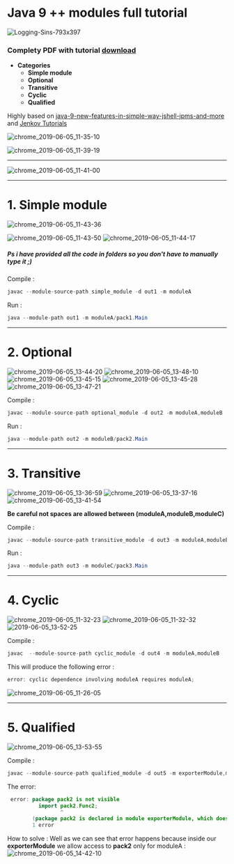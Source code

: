# Java 9 ++ modules full tutorial

![Logging-Sins-793x397](https://user-images.githubusercontent.com/20374208/58885740-674c4900-86eb-11e9-9448-b0af3d8b52c0.png)
### Complety PDF with tutorial [download](https://github.com/goxr3plus/java9-modules-tutorial/files/3256292/JPMS.PDF)


- **Categories**
  - **Simple module**
  - **Optional**
  - **Transitive**
  - **Cyclic**
  - **Qualified**

Highly based on  [ java-9-new-features-in-simple-way-jshell-jpms-and-more ](https://www.udemy.com/java-9-new-features-in-simple-way-jshell-jpms-and-more/) and [Jenkov Tutorials](http://tutorials.jenkov.com/java/modules.html)

![chrome_2019-06-05_11-35-10](https://user-images.githubusercontent.com/20374208/58942200-fd34b200-8785-11e9-8f9c-dcb1aec1cf24.png)

![chrome_2019-06-05_11-39-19](https://user-images.githubusercontent.com/20374208/58942502-906de780-8786-11e9-98e7-4d5f070053c5.png)

---

![chrome_2019-06-05_11-41-00](https://user-images.githubusercontent.com/20374208/58942638-cf9c3880-8786-11e9-8ddd-76c120c49d6f.png)

---
# 1. Simple module

![chrome_2019-06-05_11-43-36](https://user-images.githubusercontent.com/20374208/58942863-433e4580-8787-11e9-829d-cda9256aaef9.png)

![chrome_2019-06-05_11-43-50](https://user-images.githubusercontent.com/20374208/58942864-433e4580-8787-11e9-9314-57b16f55a7ed.png)
![chrome_2019-06-05_11-44-17](https://user-images.githubusercontent.com/20374208/58942865-43d6dc00-8787-11e9-982f-f811fe625d1a.png)

##### Ps i have provided all the code in folders so you don't have to manually type it ;)

  Compile :
  
  ``` JAVA
  javac --module-source-path simple_module -d out1 -m moduleA
  ``` 

  Run :
  
  ``` JAVA
  java --module-path out1 -m moduleA/pack1.Main
  ```

---
# 2. Optional

![chrome_2019-06-05_13-44-20](https://user-images.githubusercontent.com/20374208/58950802-3e35c200-8798-11e9-816b-f8305c705c10.png)
![chrome_2019-06-05_13-48-10](https://user-images.githubusercontent.com/20374208/58950963-a5ec0d00-8798-11e9-9b93-60847615f067.png)
![chrome_2019-06-05_13-45-15](https://user-images.githubusercontent.com/20374208/58950805-3ece5880-8798-11e9-9659-456fcc98c259.png)
![chrome_2019-06-05_13-45-28](https://user-images.githubusercontent.com/20374208/58950806-3ece5880-8798-11e9-985e-5bade3de14af.png)
![chrome_2019-06-05_13-47-21](https://user-images.githubusercontent.com/20374208/58950962-a5ec0d00-8798-11e9-9eb6-8c578883156d.png)


  Compile :
  
  ``` JAVA
  javac --module-source-path optional_module -d out2 -m moduleA,moduleB
  ```

  Run :
  
  ``` JAVA
  java --module-path out2 -m moduleB/pack2.Main
  ```

---
# 3. Transitive 

![chrome_2019-06-05_13-36-59](https://user-images.githubusercontent.com/20374208/58950535-b780e500-8797-11e9-8af0-34e5bf10a33d.png)
![chrome_2019-06-05_13-37-16](https://user-images.githubusercontent.com/20374208/58950537-b780e500-8797-11e9-9016-54cada9774b8.png)
![chrome_2019-06-05_13-41-54](https://user-images.githubusercontent.com/20374208/58950538-b780e500-8797-11e9-900c-89eca1165b5a.png)
 
 **Be careful not spaces are allowed between (moduleA,moduleB,moduleC)**
  
  Compile :
  
 ``` JAVA
 javac --module-source-path transitive_module -d out3 -m moduleA,moduleB,moduleC
 ```


  Run :
  
  ``` JAVA
  java --module-path out3 -m moduleC/pack3.Main
 ```

---
# 4. Cyclic 

![chrome_2019-06-05_11-32-23](https://user-images.githubusercontent.com/20374208/58942031-a038fc00-8785-11e9-802d-7349461d92fc.png)
![chrome_2019-06-05_11-32-32](https://user-images.githubusercontent.com/20374208/58942032-a0d19280-8785-11e9-9c9c-c1ed6abdf6c1.png)
![2019-06-05_13-52-25](https://user-images.githubusercontent.com/20374208/58951203-290d6300-8799-11e9-84b9-91ec28e6939f.png)

  Compile :
  
``` JAVA
javac  --module-source-path cyclic_module -d out4 -m moduleA,moduleB
```

This will produce the following error :

``` JAVA
error: cyclic dependence involving moduleA requires moduleA;
```

![chrome_2019-06-05_11-26-05](https://user-images.githubusercontent.com/20374208/58941549-b6928800-8784-11e9-856f-8914ac6f3779.png)

---
# 5. Qualified 

![chrome_2019-06-05_13-53-55](https://user-images.githubusercontent.com/20374208/58951282-5eb24c00-8799-11e9-8805-96f8d9f2bcb1.png)


  Compile : 
  ``` JAVA 
  javac --module-source-path qualified_module -d out5 -m exporterModule,moduleA,moduleB
  ```
  
  The error:
  
  ``` JAVA 
   error: package pack2 is not visible
            import pack2.Func2;
                   ^
          (package pack2 is declared in module exporterModule, which does not export it to module moduleB)
          1 error
  ```
  
  How to solve :
  Well as we can see that error happens because inside our **exporterModule** we allow access to **pack2** only for moduleA :
  ![chrome_2019-06-05_14-42-10](https://user-images.githubusercontent.com/20374208/58953810-29f5c300-87a0-11e9-8a89-ff9c796ebed4.png)


  
  




